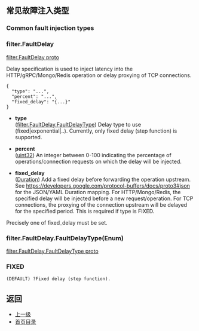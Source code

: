 ## 常见故障注入类型

### Common fault injection types
### filter.FaultDelay
[filter.FaultDelay proto]()

Delay specification is used to inject latency into the HTTP/gRPC/Mongo/Redis operation or delay proxying of TCP connections.

```
{
  "type": "...",
  "percent": "...",
  "fixed_delay": "{...}"
}
```
- **type**<br />
	([filter.FaultDelay.FaultDelayType](#)) Delay type to use (fixed|exponential|..). Currently, only fixed delay (step function) is supported.

- **percent**<br />
	([uint32](https://developers.google.com/protocol-buffers/docs/proto#scalar)) An integer between 0-100 indicating the percentage of operations/connection requests on which the delay will be injected.

- **fixed_delay**<br />
	([Duration](https://developers.google.com/protocol-buffers/docs/reference/google.protobuf#duration)) Add a fixed delay before forwarding the operation upstream. See https://developers.google.com/protocol-buffers/docs/proto3#json for the JSON/YAML Duration mapping. For HTTP/Mongo/Redis, the specified delay will be injected before a new request/operation. For TCP connections, the proxying of the connection upstream will be delayed for the specified period. This is required if type is FIXED.


Precisely one of fixed_delay must be set.

### filter.FaultDelay.FaultDelayType(Enum)
[filter.FaultDelay.FaultDelayType proto]()

### FIXED
	(DEFAULT) ?Fixed delay (step function).




## 返回
- [上一级](../Filters.md)
- [首页目录](../../README.md)